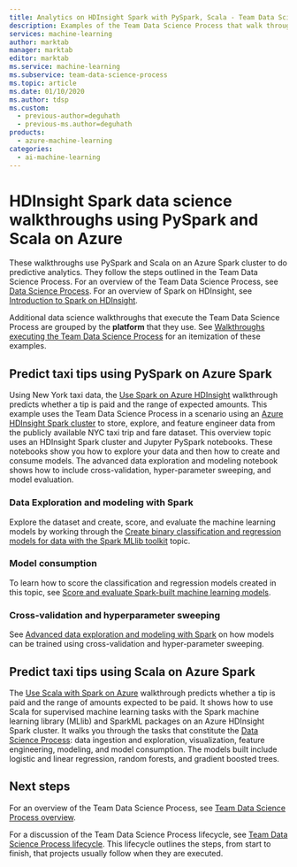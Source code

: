 ```yaml
---
title: Analytics on HDInsight Spark with PySpark, Scala - Team Data Science Process
description: Examples of the Team Data Science Process that walk through the use of PySpark and Scala on an Azure HDInsight Spark.
services: machine-learning
author: marktab
manager: marktab
editor: marktab
ms.service: machine-learning
ms.subservice: team-data-science-process
ms.topic: article
ms.date: 01/10/2020
ms.author: tdsp
ms.custom:
  - previous-author=deguhath
  - previous-ms.author=deguhath
products:
  - azure-machine-learning
categories:
  - ai-machine-learning
---
```


# HDInsight Spark data science walkthroughs using PySpark and Scala on Azure

These walkthroughs use PySpark and Scala on an Azure Spark cluster to do predictive analytics. They follow the steps outlined in the Team Data Science Process. For an overview of the Team Data Science Process, see [Data Science Process](overview.md). For an overview of Spark on HDInsight, see [Introduction to Spark on HDInsight](/azure/hdinsight/spark/apache-spark-overview).

Additional data science walkthroughs that execute the Team Data Science Process are grouped by the **platform** that they use. See [Walkthroughs executing the Team Data Science Process](walkthroughs.md) for an itemization of these examples.

## Predict taxi tips using PySpark on Azure Spark

Using New York taxi data, the [Use Spark on Azure HDInsight](spark-overview.md) walkthrough predicts whether a tip is paid and the range of expected amounts. This example uses the Team Data Science Process in a scenario using an [Azure HDInsight Spark cluster](https://azure.microsoft.com/services/hdinsight/) to store, explore, and feature engineer data from the publicly available NYC taxi trip and fare dataset. This overview topic uses an HDInsight Spark cluster and Jupyter PySpark notebooks. These notebooks show you how to explore your data and then how to create and consume models. The advanced data exploration and modeling notebook shows how to include cross-validation, hyper-parameter sweeping, and model evaluation.

### Data Exploration and modeling with Spark 
Explore the dataset and create, score, and evaluate the machine learning models by working through the [Create binary classification and regression models for data with the Spark MLlib toolkit](spark-data-exploration-modeling.md) topic.

### Model consumption
To learn how to score the classification and regression models created in this topic, see [Score and evaluate Spark-built machine learning models](spark-model-consumption.md).

### Cross-validation and hyperparameter sweeping
See [Advanced data exploration and modeling with Spark](spark-advanced-data-exploration-modeling.md) on how models can be trained using cross-validation and hyper-parameter sweeping.

## Predict taxi tips using Scala on Azure Spark

The [Use Scala with Spark on Azure](scala-walkthrough.md) walkthrough predicts whether a tip is paid and the range of amounts expected to be paid. It shows how to use Scala for supervised machine learning tasks with the Spark machine learning library (MLlib) and SparkML packages on an Azure HDInsight Spark cluster. It walks you through the tasks that constitute the [Data Science Process](/azure/machine-learning/team-data-science-process/): data ingestion and exploration, visualization, feature engineering, modeling, and model consumption. The models built include logistic and linear regression, random forests, and gradient boosted trees.

## Next steps

For an overview of the Team Data Science Process, see [Team Data Science Process overview](overview.md).

For a discussion of the Team Data Science Process lifecycle, see [Team Data Science Process lifecycle](lifecycle.md). This lifecycle outlines the steps, from start to finish, that projects usually follow when they are executed.
